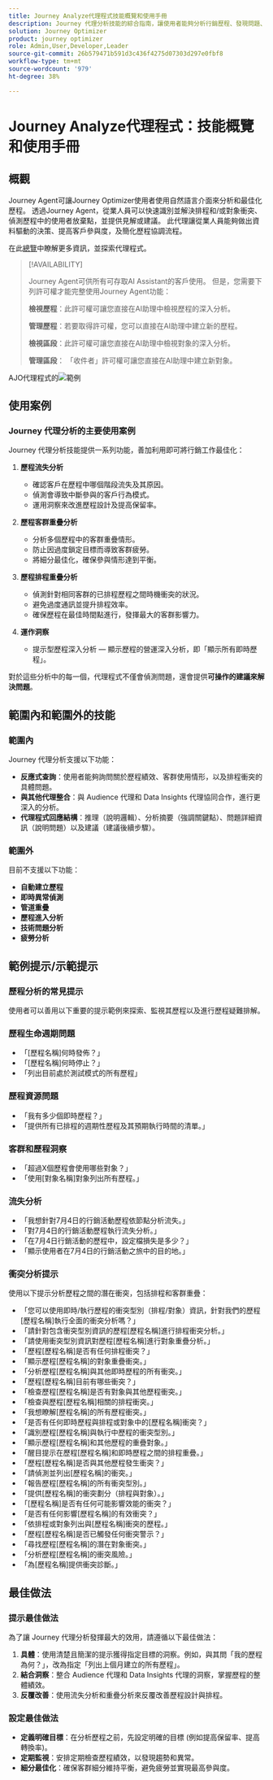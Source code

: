 ```yaml
---
title: Journey Analyze代理程式技能概覽和使用手冊
description: Journey 代理分析技能的綜合指南，讓使用者能夠分析行銷歷程、發現問題、發掘洞察及最佳化客戶參與。
solution: Journey Optimizer
product: journey optimizer
role: Admin,User,Developer,Leader
source-git-commit: 26b579471b591d3c436f4275d07303d297e0fbf8
workflow-type: tm+mt
source-wordcount: '979'
ht-degree: 38%

---
```



# Journey Analyze代理程式：技能概覽和使用手冊

## 概觀

Journey Agent可讓Journey Optimizer使用者使用自然語言介面來分析和最佳化歷程。 透過Journey Agent，從業人員可以快速識別並解決排程和/或對象衝突、偵測歷程中的使用者放棄點，並提供見解或建議。 此代理讓從業人員能夠做出資料驅動的決策、提高客戶參與度，及簡化歷程協調流程。

在此[總覽](https://experienceleague.adobe.com/en/slides/journey-agent-overview)中瞭解更多資訊，並探索代理程式。

>[!AVAILABILITY]
>
>Journey Agent可供所有可存取AI Assistant的客戶使用。 但是，您需要下列許可權才能完整使用Journey Agent功能：
>
>**檢視歷程**：此許可權可讓您直接在AI助理中檢視歷程的深入分析。
>
>**管理歷程**：若要取得許可權，您可以直接在AI助理中建立新的歷程。
>
>**檢視區段**：此許可權可讓您直接在AI助理中檢視對象的深入分析。
>
>**管理區段**： 「收件者」許可權可讓您直接在AI助理中建立新對象。

AJO代理程式的![範例](./images/ajo-agent/ajo-agent-sample.png)

## 使用案例

### Journey 代理分析的主要使用案例

Journey 代理分析技能提供一系列功能，善加利用即可將行銷工作最佳化：

1. **歷程流失分析**

   - 確認客戶在歷程中哪個階段流失及其原因。
   - 偵測會導致中斷參與的客戶行為模式。
   - 運用洞察來改進歷程設計及提高保留率。

1. **歷程客群重疊分析**

   - 分析多個歷程中的客群重疊情形。
   - 防止因過度鎖定目標而導致客群疲勞。
   - 將細分最佳化，確保參與情形達到平衡。

1. **歷程排程重疊分析**

   - 偵測針對相同客群的已排程歷程之間時機衝突的狀況。
   - 避免過度通訊並提升排程效率。
   - 確保歷程在最佳時間點進行，發揮最大的客群影響力。

1. **運作洞察**

   - 提示型歷程深入分析 — 顯示歷程的營運深入分析，即「顯示所有即時歷程」。

對於這些分析中的每一個，代理程式不僅會偵測問題，還會提供&#x200B;**可操作的建議來解決問題**。


## 範圍內和範圍外的技能

### **範圍內**

Journey 代理分析支援以下功能：

- **反應式查詢**：使用者能夠詢問關於歷程績效、客群使用情形，以及排程衝突的具體問題。
- **與其他代理整合**：與 Audience 代理和 Data Insights 代理協同合作，進行更深入的分析。
- **代理程式回應結構**：推理（說明邏輯）、分析摘要（強調關鍵點）、問題詳細資訊（說明問題）以及建議（建議後續步驟）。

### **範圍外**

目前不支援以下功能：

- **自動建立歷程**
- **即時異常偵測**
- **管道重疊**
- **歷程進入分析**
- **技術問題分析**
- **疲勞分析**

## 範例提示/示範提示

### 歷程分析的常見提示

使用者可以善用以下重要的提示範例來探索、監視其歷程以及進行歷程疑難排解。

### 歷程生命週期問題

- 「[歷程名稱]何時發佈？」
- 「[歷程名稱]何時停止？」
- 「列出目前處於測試模式的所有歷程」

### 歷程資源問題

- 「我有多少個即時歷程？」
- 「提供所有已排程的週期性歷程及其預期執行時間的清單。」

### 客群和歷程洞察

- 「超過X個歷程會使用哪些對象？」
- 「使用[對象名稱]對象列出所有歷程。」

### 流失分析

- 「我想針對7月4日的行銷活動歷程依節點分析流失。」
- 「對7月4日的行銷活動歷程執行流失分析。」
- 「在7月4日行銷活動的歷程中，設定檔損失是多少？」
- 「顯示使用者在7月4日的行銷活動之旅中的目的地。」

### 衝突分析提示

使用以下提示分析歷程之間的潛在衝突，包括排程和客群重疊：

- 「您可以使用即時/執行歷程的衝突型別（排程/對象）資訊，針對我們的歷程[歷程名稱]執行全面的衝突分析嗎？」
- 「請針對包含衝突型別資訊的歷程[歷程名稱]進行排程衝突分析。」
- 「請使用衝突型別資訊對歷程[歷程名稱]進行對象重疊分析。」
- 「歷程[歷程名稱]是否有任何排程衝突？」
- 「顯示歷程[歷程名稱]的對象重疊衝突。」
- 「分析歷程[歷程名稱]與其他即時歷程的所有衝突。」
- 「歷程[歷程名稱]目前有哪些衝突？」
- 「檢查歷程[歷程名稱]是否有對象與其他歷程衝突。」
- 「檢查與歷程[歷程名稱]相關的排程衝突。」
- 「我想瞭解[歷程名稱]的所有歷程衝突。」
- 「是否有任何即時歷程與排程或對象中的[歷程名稱]衝突？」
- 「識別歷程[歷程名稱]與執行中歷程的衝突型別。」
- 「顯示歷程[歷程名稱]和其他歷程的重疊對象。」
- 「醒目提示在歷程[歷程名稱]和即時歷程之間的排程重疊。」
- 「歷程[歷程名稱]是否與其他歷程發生衝突？」
- 「請偵測並列出[歷程名稱]的衝突。」
- 「報告歷程[歷程名稱]的所有衝突型別。」
- 「提供[歷程名稱]的衝突劃分（排程與對象）。」
- 「[歷程名稱]是否有任何可能影響效能的衝突？」
- 「是否有任何影響[歷程名稱]的有效衝突？」
- 「依排程或對象列出與[歷程名稱]衝突的歷程。」
- 「歷程[歷程名稱]是否已觸發任何衝突警示？」
- 「尋找歷程[歷程名稱]的潛在對象衝突。」
- 「分析歷程[歷程名稱]的衝突風險。」
- 「為[歷程名稱]提供衝突診斷。」

## 最佳做法

### 提示最佳做法

為了讓 Journey 代理分析發揮最大的效用，請遵循以下最佳做法：

1. **具體**：使用清楚且簡潔的提示獲得指定目標的洞察。例如，與其問「我的歷程為何？」，改為指定「列出上個月建立的所有歷程」。
1. **結合洞察**：整合 Audience 代理和 Data Insights 代理的洞察，掌握歷程的整體績效。
1. **反覆改善**：使用流失分析和重疊分析來反覆改善歷程設計與排程。

### 設定最佳做法

- **定義明確目標**：在分析歷程之前，先設定明確的目標 (例如提高保留率、提高轉換率)。
- **定期監視**：安排定期檢查歷程績效，以發現趨勢和異常。
- **細分最佳化**：確保客群細分維持平衡，避免疲勞並實現最高參與度。

